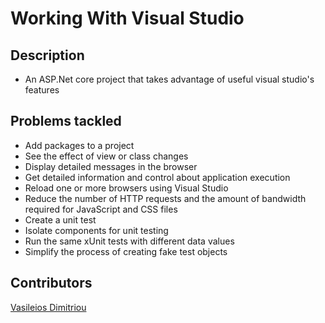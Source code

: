 # Working With Visual Studio

## Description

* An ASP.Net core project that takes advantage of useful visual studio's features

## Problems tackled

* Add packages to a project
* See the effect of view or class changes
* Display detailed messages in the browser
* Get detailed information and control about application execution
* Reload one or more browsers using Visual Studio
* Reduce the number of HTTP requests and the amount of bandwidth required for JavaScript and CSS files
* Create a unit test
* Isolate components for unit testing
* Run the same xUnit tests with different data values
* Simplify the process of creating fake test objects

## Contributors

[Vasileios Dimitriou](https://github.com/Vasilisdm)
